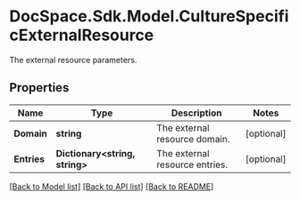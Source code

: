 # DocSpace.Sdk.Model.CultureSpecificExternalResource
The external resource parameters.

## Properties

Name | Type | Description | Notes
------------ | ------------- | ------------- | -------------
**Domain** | **string** | The external resource domain. | [optional] 
**Entries** | **Dictionary&lt;string, string&gt;** | The external resource entries. | [optional] 

[[Back to Model list]](../README.md#documentation-for-models) [[Back to API list]](../README.md#documentation-for-api-endpoints) [[Back to README]](../README.md)

